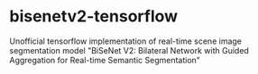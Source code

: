 # bisenetv2-tensorflow
Unofficial tensorflow implementation of real-time scene image segmentation model "BiSeNet V2: Bilateral Network with Guided Aggregation for Real-time Semantic Segmentation"
